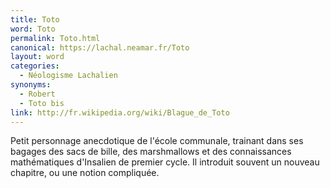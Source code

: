 ```yaml
---
title: Toto
word: Toto
permalink: Toto.html
canonical: https://lachal.neamar.fr/Toto
layout: word
categories:
  - Néologisme Lachalien
synonyms:
  - Robert
  - Toto bis
link: http://fr.wikipedia.org/wiki/Blague_de_Toto
---
```


Petit personnage anecdotique de l'école communale, trainant dans ses bagages des sacs de bille, des marshmallows et des connaissances mathématiques d'Insalien de premier cycle. Il introduit souvent un nouveau chapitre, ou une notion compliquée.

